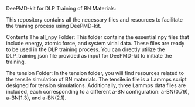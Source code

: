 DeePMD-kit for DLP Training of BN Materials:

This repository contains all the necessary files and resources to facilitate the training process using DeePMD-kit.

Contents
The all_npy Folder:
This folder contains the essential npy files that include energy, atomic force, and system virial data. These files are ready to be used in the DLP training process. You can directly utilize the DLP_training.json file provided as input for DeePMD-kit to initiate the training.

The tension Folder:
In the tension folder, you will find resources related to the tensile simulation of BN materials. The tensile.in file is a Lammps script designed for tension simulations. Additionally, three Lammps data files are included, each corresponding to a different a-BN configuration: a-BN(0.79), a-BN(1.3), and a-BN(2.1).
